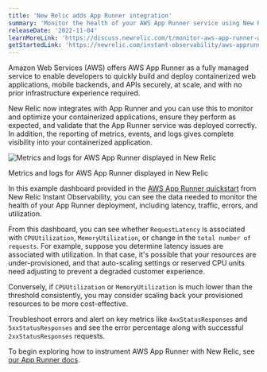 ```yaml
---
title: 'New Relic adds App Runner integration'
summary: 'Monitor the health of your AWS App Runner service using New Relic to collect logs and metrics.'
releaseDate: '2022-11-04'
learnMoreLink: 'https://discuss.newrelic.com/t/monitor-aws-app-runner-with-new-relic/190715'
getStartedLink: 'https://newrelic.com/instant-observability/aws-apprunner'
---
```


Amazon Web Services (AWS) offers AWS App Runner as a fully managed service to enable developers to quickly build and deploy containerized web applications, mobile backends, and APIs securely, at scale, and with no prior infrastructure experience required.

New Relic now integrates with App Runner and you can use this to monitor and optimize your containerized applications, ensure they perform as expected, and validate that the App Runner service was deployed correctly. In addition, the reporting of metrics, events, and logs gives complete visibility into your containerized application.

![Metrics and logs for AWS App Runner displayed in New Relic](/images/AppRunnerDashboard.webp 'Metrics and logs for AWS App Runner displayed in New Relic')

<figcaption>Metrics and logs for AWS App Runner displayed in New Relic</figcaption>

In this example dashboard provided in the [AWS App Runner quickstart](https://newrelic.com/instant-observability/aws-apprunner) from New Relic Instant Observability, you can see the data needed to monitor the health of your App Runner deployment, including latency, traffic, errors, and utilization.

From this dashboard, you can see whether `RequestLatency` is associated with `CPUUtilization`, `MemoryUtilization`, or change in the `total number of requests`. For example, suppose you determine latency issues are associated with utilization. In that case, it's possible that your resources are under-provisioned, and that auto-scaling settings or reserved CPU units need adjusting to prevent a degraded customer experience.

Conversely, if `CPUUtilization` or `MemoryUtilization` is much lower than the threshold consistently, you may consider scaling back your provisioned resources to be more cost-effective.

Troubleshoot errors and alert on key metrics like `4xxStatusResponses` and `5xxStatusResponses` and see the error percentage along with successful `2xxStatusResponses` requests.

To begin exploring how to instrument AWS App Runner with New Relic, see [our App Runner docs](https://docs.newrelic.com/docs/infrastructure/amazon-integrations/aws-integrations-list/aws-apprunner).
